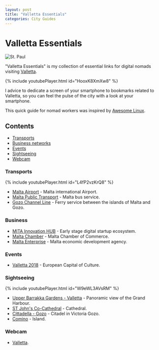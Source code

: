```yaml
---
layout: post
title: "Valletta Essentials"
categories: City Guides
---
```



# Valletta Essentials

![St. Paul](https://raw.githubusercontent.com/marcofromsicily/blog/master/images/stpaul.jpg)

"Valletta Essentials" is my collection of essential links for digital nomads visiting [Valletta](http://www.cityofvalletta.org/).

{% include youtubePlayer.html id="HooxK8XmXw8" %}

I advice to dedicate a screen of your smartphone to bookmarks related to Valletta, so you can feel the pulse of the city with a look at your smartphone.

This quick guide for nomad workers was inspired by [Awesome Linux](https://github.com/madbob/awesome-linux-dev).

## Contents

* [Transports](#transports)
* [Business networks](#business)
* [Events](#events)
* [Sightseeing](#sightseeing)
* [Webcam](#webcam)


### Transports

{% include youtubePlayer.html id="L4fP2vzKrQ8" %}

* [Malta Airport](https://www.maltairport.com/) - Malta international Airport.
* [Malta Public Transport](https://www.publictransport.com.mt/) - Malta bus service.
* [Gozo Channel Line](http://www.gozochannel.com/en/home.htm) -  Ferry service between the islands of Malta and Gozo.

### Business

* [MITA Innovation HUB](https://mitainnovationhubcms.gov.mt) - Early ​stage digital startup ecosystem.
* [Malta Chamber](http://www.maltachamber.org.mt/) - Malta Chamber of Commerce.
* [Malta Enterprise](https://www.maltaenterprise.com/) - Malta economic development agency.


### Events

* [Valletta 2018](http://valletta2018.org/) - European Capital of Culture.

### Sightseeing

{% include youtubePlayer.html id="W9eWL3AVsRM" %}

* [Upper Barrakka Gardens - Valletta](https://youtu.be/HooxK8XmXw8) - Panoramic view of the Grand Harbour.
* [ST John's Co-Cathedral](https://www.stjohnscocathedral.com/) - Cathedral.
* [Cittadella - Gozo](https://en.wikipedia.org/wiki/Cittadella_(Gozo)) -  Citadel in Victoria Gozo.
* [Comino](https://www.visitmalta.com/en/island-of-comino) - Island.


### Webcam

* [Valletta](https://www.skylinewebcams.com/it/webcam/malta/malta/valletta.html).
